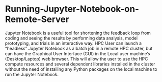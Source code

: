 # Running-Jupyter-Notebook-on-Remote-Server
Jupyter Notebook is a useful tool for shortening the feedback loop from coding and seeing the results by performing data analysis, model prototyping, and trials in an interactive way. HPC User can launch a “headless” Jupyter Notebook as a batch job in a remote HPC cluster, but can have the Graphical User Interface (GUI) in the Local user machine’s (Desktop/Laptop) web browser. This will allow the user to use the HPC compute resources and several dependent libraries installed in the cluster without the need of installing any Python packages on the local machine to run the Jupyter Notebook.
